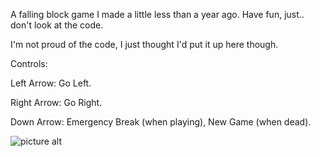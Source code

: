 A falling block game I made a little less than a year ago. Have fun, just.. don't look at the code.

I'm not proud of the code, I just thought I'd put it up here though.

Controls:

Left Arrow: Go Left.

Right Arrow: Go Right.

Down Arrow: Emergency Break (when playing), New Game (when dead).

![picture alt](http://i.imgur.com/lffAdrz.png "Dodger Screenshot")
